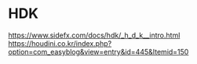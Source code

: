 # HDK

https://www.sidefx.com/docs/hdk/_h_d_k__intro.html
https://houdini.co.kr/index.php?option=com_easyblog&view=entry&id=445&Itemid=150